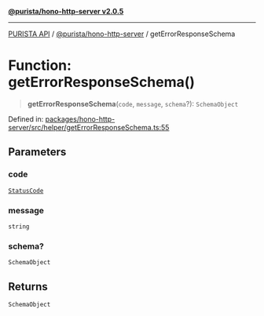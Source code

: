 [**@purista/hono-http-server v2.0.5**](../README.md)

***

[PURISTA API](../../../packages.md) / [@purista/hono-http-server](../README.md) / getErrorResponseSchema

# Function: getErrorResponseSchema()

> **getErrorResponseSchema**(`code`, `message`, `schema`?): `SchemaObject`

Defined in: [packages/hono-http-server/src/helper/getErrorResponseSchema.ts:55](https://github.com/puristajs/purista/blob/master/packages/hono-http-server/src/helper/getErrorResponseSchema.ts#L55)

## Parameters

### code

[`StatusCode`](../../core/enumerations/StatusCode.md)

### message

`string`

### schema?

`SchemaObject`

## Returns

`SchemaObject`
